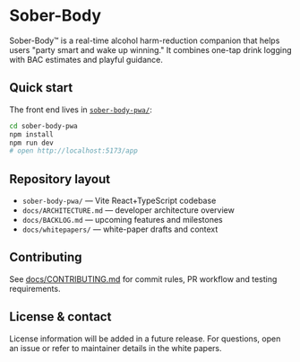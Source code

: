 # Sober-Body

Sober-Body™ is a real-time alcohol harm-reduction companion that helps users "party smart and wake up winning." It combines one-tap drink logging with BAC estimates and playful guidance.

## Quick start

The front end lives in [`sober-body-pwa/`](sober-body-pwa/):

```bash
cd sober-body-pwa
npm install
npm run dev
# open http://localhost:5173/app
```

## Repository layout

- `sober-body-pwa/` &mdash; Vite React+TypeScript codebase
- `docs/ARCHITECTURE.md` &mdash; developer architecture overview
- `docs/BACKLOG.md` &mdash; upcoming features and milestones
- `docs/whitepapers/` &mdash; white-paper drafts and context

## Contributing

See [docs/CONTRIBUTING.md](docs/CONTRIBUTING.md) for commit rules, PR workflow and testing requirements.

## License & contact

License information will be added in a future release. For questions, open an issue or refer to maintainer details in the white papers.
